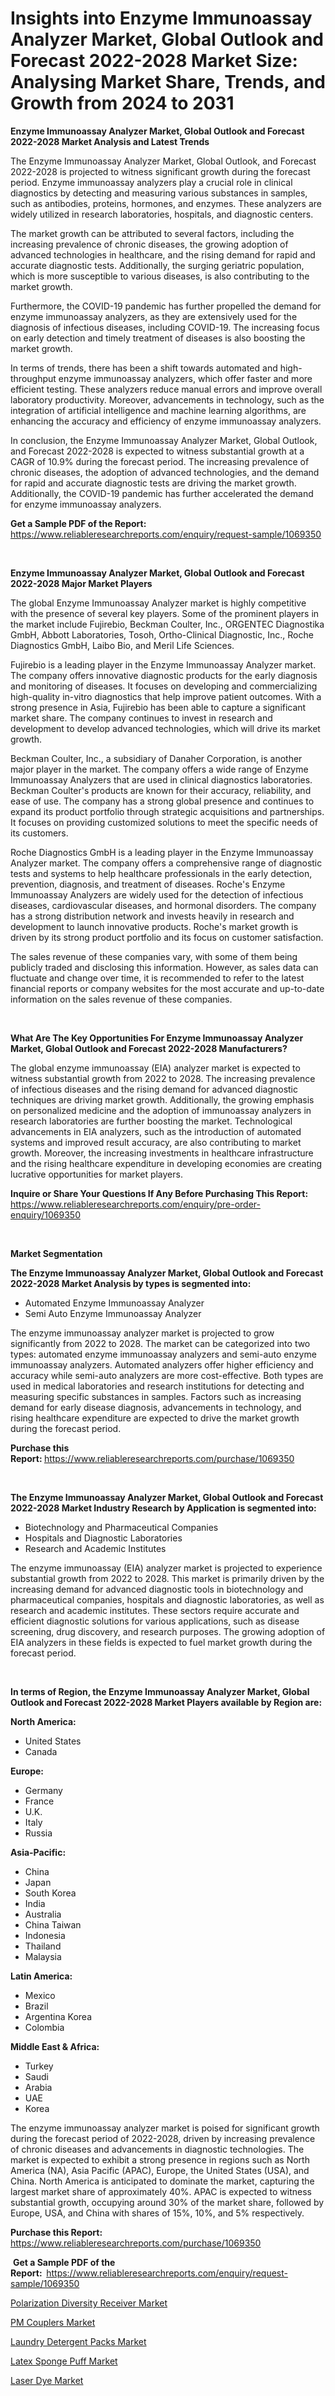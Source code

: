 <p><h1>Insights into Enzyme Immunoassay Analyzer Market, Global Outlook and Forecast 2022-2028 Market Size: Analysing Market Share, Trends, and Growth from 2024 to 2031</h1></p><p><strong>Enzyme Immunoassay Analyzer Market, Global Outlook and Forecast 2022-2028 Market Analysis and Latest Trends</strong></p>
<p><p>The Enzyme Immunoassay Analyzer Market, Global Outlook, and Forecast 2022-2028 is projected to witness significant growth during the forecast period. Enzyme immunoassay analyzers play a crucial role in clinical diagnostics by detecting and measuring various substances in samples, such as antibodies, proteins, hormones, and enzymes. These analyzers are widely utilized in research laboratories, hospitals, and diagnostic centers.</p><p>The market growth can be attributed to several factors, including the increasing prevalence of chronic diseases, the growing adoption of advanced technologies in healthcare, and the rising demand for rapid and accurate diagnostic tests. Additionally, the surging geriatric population, which is more susceptible to various diseases, is also contributing to the market growth.</p><p>Furthermore, the COVID-19 pandemic has further propelled the demand for enzyme immunoassay analyzers, as they are extensively used for the diagnosis of infectious diseases, including COVID-19. The increasing focus on early detection and timely treatment of diseases is also boosting the market growth.</p><p>In terms of trends, there has been a shift towards automated and high-throughput enzyme immunoassay analyzers, which offer faster and more efficient testing. These analyzers reduce manual errors and improve overall laboratory productivity. Moreover, advancements in technology, such as the integration of artificial intelligence and machine learning algorithms, are enhancing the accuracy and efficiency of enzyme immunoassay analyzers.</p><p>In conclusion, the Enzyme Immunoassay Analyzer Market, Global Outlook, and Forecast 2022-2028 is expected to witness substantial growth at a CAGR of 10.9% during the forecast period. The increasing prevalence of chronic diseases, the adoption of advanced technologies, and the demand for rapid and accurate diagnostic tests are driving the market growth. Additionally, the COVID-19 pandemic has further accelerated the demand for enzyme immunoassay analyzers.</p></p>
<p><strong>Get a Sample PDF of the Report:&nbsp;</strong> <a href="https://www.reliableresearchreports.com/enquiry/request-sample/1069350">https://www.reliableresearchreports.com/enquiry/request-sample/1069350</a></p>
<p>&nbsp;</p>
<p><strong>Enzyme Immunoassay Analyzer Market, Global Outlook and Forecast 2022-2028 Major Market Players</strong></p>
<p><p>The global Enzyme Immunoassay Analyzer market is highly competitive with the presence of several key players. Some of the prominent players in the market include Fujirebio, Beckman Coulter, Inc., ORGENTEC Diagnostika GmbH, Abbott Laboratories, Tosoh, Ortho-Clinical Diagnostic, Inc., Roche Diagnostics GmbH, Laibo Bio, and Meril Life Sciences.</p><p>Fujirebio is a leading player in the Enzyme Immunoassay Analyzer market. The company offers innovative diagnostic products for the early diagnosis and monitoring of diseases. It focuses on developing and commercializing high-quality in-vitro diagnostics that help improve patient outcomes. With a strong presence in Asia, Fujirebio has been able to capture a significant market share. The company continues to invest in research and development to develop advanced technologies, which will drive its market growth. </p><p>Beckman Coulter, Inc., a subsidiary of Danaher Corporation, is another major player in the market. The company offers a wide range of Enzyme Immunoassay Analyzers that are used in clinical diagnostics laboratories. Beckman Coulter's products are known for their accuracy, reliability, and ease of use. The company has a strong global presence and continues to expand its product portfolio through strategic acquisitions and partnerships. It focuses on providing customized solutions to meet the specific needs of its customers.</p><p>Roche Diagnostics GmbH is a leading player in the Enzyme Immunoassay Analyzer market. The company offers a comprehensive range of diagnostic tests and systems to help healthcare professionals in the early detection, prevention, diagnosis, and treatment of diseases. Roche's Enzyme Immunoassay Analyzers are widely used for the detection of infectious diseases, cardiovascular diseases, and hormonal disorders. The company has a strong distribution network and invests heavily in research and development to launch innovative products. Roche's market growth is driven by its strong product portfolio and its focus on customer satisfaction.</p><p>The sales revenue of these companies vary, with some of them being publicly traded and disclosing this information. However, as sales data can fluctuate and change over time, it is recommended to refer to the latest financial reports or company websites for the most accurate and up-to-date information on the sales revenue of these companies.</p></p>
<p>&nbsp;</p>
<p><strong>What Are The Key Opportunities For Enzyme Immunoassay Analyzer Market, Global Outlook and Forecast 2022-2028 Manufacturers?</strong></p>
<p><p>The global enzyme immunoassay (EIA) analyzer market is expected to witness substantial growth from 2022 to 2028. The increasing prevalence of infectious diseases and the rising demand for advanced diagnostic techniques are driving market growth. Additionally, the growing emphasis on personalized medicine and the adoption of immunoassay analyzers in research laboratories are further boosting the market. Technological advancements in EIA analyzers, such as the introduction of automated systems and improved result accuracy, are also contributing to market growth. Moreover, the increasing investments in healthcare infrastructure and the rising healthcare expenditure in developing economies are creating lucrative opportunities for market players.</p></p>
<p><strong>Inquire or Share Your Questions If Any Before Purchasing This Report:</strong> <a href="https://www.reliableresearchreports.com/enquiry/pre-order-enquiry/1069350">https://www.reliableresearchreports.com/enquiry/pre-order-enquiry/1069350</a></p>
<p>&nbsp;</p>
<p><strong>Market Segmentation</strong></p>
<p><strong>The Enzyme Immunoassay Analyzer Market, Global Outlook and Forecast 2022-2028 Market Analysis by types is segmented into:</strong></p>
<p><ul><li>Automated Enzyme Immunoassay Analyzer</li><li>Semi Auto Enzyme Immunoassay Analyzer</li></ul></p>
<p><p>The enzyme immunoassay analyzer market is projected to grow significantly from 2022 to 2028. The market can be categorized into two types: automated enzyme immunoassay analyzers and semi-auto enzyme immunoassay analyzers. Automated analyzers offer higher efficiency and accuracy while semi-auto analyzers are more cost-effective. Both types are used in medical laboratories and research institutions for detecting and measuring specific substances in samples. Factors such as increasing demand for early disease diagnosis, advancements in technology, and rising healthcare expenditure are expected to drive the market growth during the forecast period.</p></p>
<p><strong>Purchase this Report:&nbsp;</strong><a href="https://www.reliableresearchreports.com/purchase/1069350">https://www.reliableresearchreports.com/purchase/1069350</a></p>
<p>&nbsp;</p>
<p><strong>The Enzyme Immunoassay Analyzer Market, Global Outlook and Forecast 2022-2028 Market Industry Research by Application is segmented into:</strong></p>
<p><ul><li>Biotechnology and Pharmaceutical Companies</li><li>Hospitals and Diagnostic Laboratories</li><li>Research and Academic Institutes</li></ul></p>
<p><p>The enzyme immunoassay (EIA) analyzer market is projected to experience substantial growth from 2022 to 2028. This market is primarily driven by the increasing demand for advanced diagnostic tools in biotechnology and pharmaceutical companies, hospitals and diagnostic laboratories, as well as research and academic institutes. These sectors require accurate and efficient diagnostic solutions for various applications, such as disease screening, drug discovery, and research purposes. The growing adoption of EIA analyzers in these fields is expected to fuel market growth during the forecast period.</p></p>
<p>&nbsp;</p>
<p><strong>In terms of Region, the Enzyme Immunoassay Analyzer Market, Global Outlook and Forecast 2022-2028 Market Players available by Region are:</strong></p>
<p>
    <p> <strong> North America: </strong>
        <ul>
            <li>United States</li>
            <li>Canada</li>
        </ul>
        </p> 
    <p> <strong> Europe: </strong>
        <ul>
            <li>Germany</li>
            <li>France</li>
            <li>U.K.</li>
            <li>Italy</li>
            <li>Russia</li>
        </ul>
        </p> 
    <p> <strong> Asia-Pacific: </strong>
        <ul>
            <li>China</li>
            <li>Japan</li>
            <li>South Korea</li>
            <li>India</li>
            <li>Australia</li>
            <li>China Taiwan</li>
            <li>Indonesia</li>
            <li>Thailand</li>
            <li>Malaysia</li>
        </ul>
        </p> 
    <p> <strong> Latin America: </strong>
        <ul>
            <li>Mexico</li>
            <li>Brazil</li>
            <li>Argentina Korea</li>
            <li>Colombia</li>
        </ul>
        </p> 
    <p> <strong> Middle East & Africa: </strong>
        <ul>
            <li>Turkey</li>
            <li>Saudi</li>
            <li>Arabia</li>
            <li>UAE</li>
            <li>Korea</li>
        </ul>
    </p>
    </p>
<p><p>The enzyme immunoassay analyzer market is poised for significant growth during the forecast period of 2022-2028, driven by increasing prevalence of chronic diseases and advancements in diagnostic technologies. The market is expected to exhibit a strong presence in regions such as North America (NA), Asia Pacific (APAC), Europe, the United States (USA), and China. North America is anticipated to dominate the market, capturing the largest market share of approximately 40%. APAC is expected to witness substantial growth, occupying around 30% of the market share, followed by Europe, USA, and China with shares of 15%, 10%, and 5% respectively.</p></p>
<p><strong>Purchase this Report: </strong><a href="https://www.reliableresearchreports.com/purchase/1069350">https://www.reliableresearchreports.com/purchase/1069350</a></p>
<p>&nbsp;<strong>Get a Sample PDF of the Report:&nbsp;&nbsp;</strong><a href="https://www.reliableresearchreports.com/enquiry/request-sample/1069350">https://www.reliableresearchreports.com/enquiry/request-sample/1069350</a></p>
<p><strong></strong></p>
<p><p><a href="https://medium.com/@jeanlopez1945/polarization-diversity-receiver-market-size-cagr-trends-2024-2030-7964b4c7867a">Polarization Diversity Receiver Market</a></p><p><a href="https://medium.com/@jeanlopez1945/pm-couplers-market-comprehensive-assessment-by-type-application-and-geography-8435e70e5077">PM Couplers Market</a></p><p><a href="https://github.com/pgtimber/Market-Research-Report-List-1/blob/main/laundry-detergent-packs-market.md">Laundry Detergent Packs Market</a></p><p><a href="https://github.com/timeliteaut/Market-Research-Report-List-1/blob/main/latex-sponge-puff-market.md">Latex Sponge Puff Market</a></p><p><a href="https://medium.com/@jeanlopez1945/laser-dye-market-insights-into-market-cagr-market-trends-and-growth-strategies-19fa1fe69733">Laser Dye Market</a></p></p>